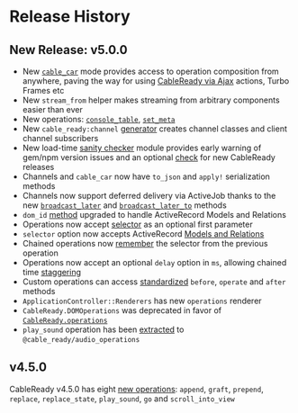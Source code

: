# Release History

## New Release: v5.0.0

* New [`cable_car`](cable-car.md#introducing-cable_car) mode provides access to operation composition from anywhere, paving the way for using [CableReady via Ajax](cable-car.md#ajax-mode) actions, Turbo Frames etc
* New `stream_from` helper makes streaming from arbitrary components easier than ever
* New operations: [`console_table`](reference/operations/notifications.md#console_table), [`set_meta`](reference/operations/event-dispatch.md#set_meta)
* New `cable_ready:channel` [generator](usage.md#channel-generator) creates channel classes and client channel subscribers
* New load-time [sanity checker](installation.md#upgrading-package-versions-and-sanity) module provides early warning of gem/npm version issues and an optional [check](installation.md#upgrading-to-v-5-0-0) for new CableReady releases
* Channels and `cable_car` now have `to_json` and `apply!` serialization methods
* Channels now support deferred delivery via ActiveJob thanks to the new [`broadcast_later`](reference/methods.md#broadcast_later-clear-true) and [`broadcast_later_to`](reference/methods.md#broadcast_later_to-model-clear-true) methods
* `dom_id` [method](reference/methods.md#dom_id-record-prefix-nil) upgraded to handle ActiveRecord Models and Relations
* Operations now accept [selector](usage.md#selector-as-optional-first-argument) as an optional first parameter
* `selector` option now accepts ActiveRecord [Models and Relations](usage.md#selector-will-accept-ar-models-and-relations)
* Chained operations now [remember](usage.md#selector-remembers-the-previous-selector) the selector from the previous operation
* Operations now accept an optional `delay` option in `ms`, allowing chained time [staggering](usage.md#staggering-operations)
* Custom operations can access [standardized](customization.md#before-operate-after) `before`, `operate` and `after` methods
* `ApplicationController::Renderers` has new `operations` renderer
* `CableReady.DOMOperations` was deprecated in favor of [`CableReady.operations`](customization.md#custom-operations)
* `play_sound` operation has been [extracted](customization.md#importing-audiooperations) to `@cable_ready/audio_operations`

## v4.5.0

CableReady v4.5.0 has eight [new operations](reference/operations/): `append`, `graft`, `prepend`, `replace`, `replace_state`, `play_sound`, `go` and `scroll_into_view`

